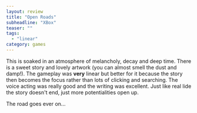 ```yaml
---
layout: review
title: "Open Roads"
subheadline: "XBox"
teaser: ""
tags:
  - "linear"
category: games
---
```


This is soaked in an atmosphere of melancholy, decay and deep time. There is a 
sweet story and lovely artwork (you can almost smell the dust and damp!). The
gameplay was **very** linear but better for it because the story then becomes
the focus rather than lots of clicking and searching. The voice acting was
really good and the writing was excellent. Just like real lide the story
doesn't end, just more potentialities open up.

The road goes ever on...

